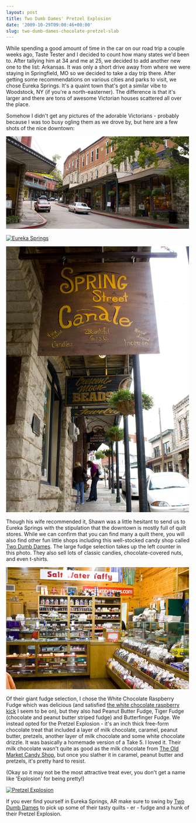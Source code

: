 ```yaml
---
layout: post
title: Two Dumb Dames' Pretzel Explosion
date: '2009-10-29T09:00:46+00:00'
slug: two-dumb-dames-chocolate-pretzel-slab
---
```

While spending a good amount of time in the car on our road trip a couple weeks ago, Taste Tester and I decided to count how many states we'd been to. After tallying him at 34 and me at 25, we decided to add another new one to the list: Arkansas. It was only a short drive away from where we were staying in Springfield, MO so we decided to take a day trip there. After getting some recommendations on various cities and parks to visit, we chose Eureka Springs. It's a quaint town that's got a similar vibe to Woodstock, NY (if you're a north-easterner). The difference is that it's larger and there are tons of awesome Victorian houses scattered all over the place.

Somehow I didn't get any pictures of the adorable Victorians - probably because I was too busy ogling them as we drove by, but here are a few shots of the nice downtown:

<img src='/images/uploads/2009/10/img_9814.jpg' alt='Eureka Springs' class="yellowborder" />

<a href="http://www.flickr.com/photos/kstar810/4023925209/sizes/m/in/set-72157622490775563/"><img src="http://farm3.static.flickr.com/2641/4023925209_3b9dbb34c1.jpg" alt="Eureka Springs" /></a>

<img src='/images/uploads/2009/10/img_9812.jpg' alt='Eureka Springs' class="yellowborder"/>

Though his wife recommended it, Shawn was a little hesitant to send us to Eureka Springs with the stipulation that the downtown is mostly full of quilt stores. While we can confirm that you can find many a quilt there, you will also find other fun little shops including this well-stocked candy shop called <a href="http://www.yelp.com/biz/two-dumb-dames-fudge-factory-eureka-springs">Two Dumb Dames</a>. The large fudge selection takes up the left counter in this photo. They also sell lots of classic candies, chocolate-covered nuts, and even t-shirts.

<a href="http://www.twodumbdames.com/index.htm"><img src='/images/uploads/2009/10/img_9807.jpg' alt='Two Dumb Dames' /></a>

Of their giant fudge selection, I chose the White Chocolate Raspberry Fudge which was delicious (and satisfied <a href="http://www.cpbgallery.com/2009/09/24/the-perfect-fall-snack/">the white chocolate raspberry kick</a> I seem to be on), but they also had Peanut Butter Fudge, Tiger Fudge (chocolate and peanut butter striped fudge) and Butterfinger Fudge. We instead opted for the Pretzel Explosion - it's an inch thick free-form chocolate treat that included a layer of milk chocolate, caramel, peanut butter, pretzels, another layer of milk chocolate and some white chocolate drizzle. It was basically a homemade version of a Take 5. I loved it. Their milk chocolate wasn't quite as good as the milk chocolate from <a href="http://www.cpbgallery.com/2009/10/28/the-old-market-candy-shop/">The Old Market Candy Shop</a>, but once you slather it in caramel, peanut butter and pretzels, it's pretty hard to resist.

(Okay so it may not be the most attractive treat ever, you don't get a name like 'Explosion' for being pretty!)

<a href="http://www.flickr.com/photos/kstar810/4033118594/"><img src="http://farm3.static.flickr.com/2458/4033118594_7b9dbe918a.jpg" alt="Pretzel Explosion" /></a>

If you ever find yourself in Eureka Springs, AR make sure to swing by <a href="http://www.yelp.com/biz/two-dumb-dames-fudge-factory-eureka-springs">Two Dumb Dames</a> to pick up some of their tasty quilts - er - fudge and a hunk of their Pretzel Explosion.
